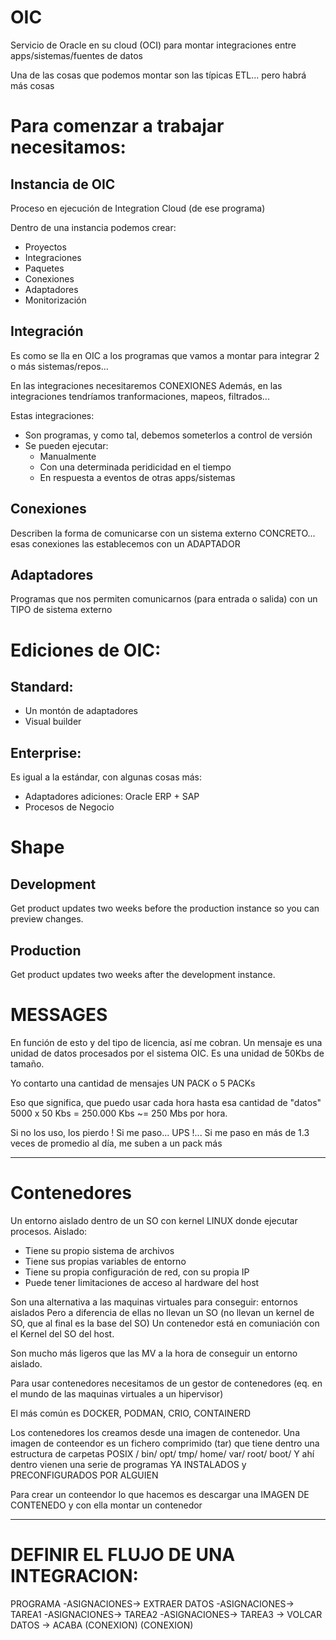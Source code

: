 # OIC 

Servicio de Oracle en su cloud (OCI) para montar integraciones entre apps/sistemas/fuentes de datos

Una de las cosas que podemos montar son las típicas ETL... pero habrá más cosas

# Para comenzar a trabajar necesitamos:

## Instancia de OIC

Proceso en ejecución de Integration Cloud (de ese programa)

Dentro de una instancia podemos crear:
- Proyectos
- Integraciones
- Paquetes
- Conexiones
- Adaptadores
- Monitorización

## Integración

Es como se lla en OIC a los programas que vamos a montar para integrar 2 o más sistemas/repos...

En las integraciones necesitaremos CONEXIONES
Además, en las integraciones tendríamos tranformaciones, mapeos, filtrados...

Estas integraciones:
- Son programas, y como tal, debemos someterlos a control de versión
- Se pueden ejecutar:
    - Manualmente
    - Con una determinada peridicidad en el tiempo 
    - En respuesta a eventos de otras apps/sistemas

## Conexiones

Describen la forma de comunicarse con un sistema externo CONCRETO... esas conexiones las establecemos con un ADAPTADOR

## Adaptadores

Programas que nos permiten comunicarnos (para entrada o salida) con un TIPO de sistema externo

# Ediciones de OIC:

## Standard:

- Un montón de adaptadores
- Visual builder

## Enterprise:

Es igual a la estándar, con algunas cosas más:
- Adaptadores adiciones: Oracle ERP + SAP
- Procesos de Negocio

# Shape

## Development
Get product updates two weeks before the production instance so you can preview changes.

## Production
Get product updates two weeks after the development instance.

# MESSAGES

En función de esto y del tipo de licencia, así me cobran.
Un mensaje es una unidad de datos procesados por el sistema OIC. Es una unidad de 50Kbs de tamaño.

Yo contarto una cantidad de mensajes UN PACK o 5 PACKs

Eso que significa, que puedo usar cada hora hasta esa cantidad de "datos"
5000 x 50 Kbs = 250.000 Kbs ~= 250 Mbs por hora.

Si no los uso, los pierdo !
Si me paso... UPS !... Si me paso en más de 1.3 veces de promedio al día, me suben a un pack más

---

# Contenedores 

Un entorno aislado dentro de un SO con kernel LINUX donde ejecutar procesos.
Aislado:
- Tiene su propio sistema de archivos
- Tiene sus propias variables de entorno
- Tiene su propia configuración de red, con su propia IP
- Puede tener limitaciones de acceso al hardware del host

Son una alternativa a las maquinas virtuales para conseguir: entornos aislados
Pero a diferencia de ellas no llevan un SO (no llevan un kernel de SO, que al final es la base del SO)
Un contenedor está en comuniación con el Kernel del SO del host.

Son mucho más ligeros que las MV a la hora de conseguir un entorno aislado.

Para usar contenedores necesitamos de un gestor de contenedores
(eq. en el mundo de las maquinas virtuales a un hipervisor)

El más común es DOCKER, PODMAN, CRIO, CONTAINERD

Los contenedores los creamos desde una imagen de contenedor.
Una imagen de conteendor es un fichero comprimido (tar) que tiene dentro una estructura de carpetas POSIX
    /
        bin/
        opt/
        tmp/
        home/
        var/
        root/
        boot/
Y ahí dentro vienen una serie de programas YA INSTALADOS y PRECONFIGURADOS POR ALGUIEN

Para crear un conteendor lo que hacemos es descargar una IMAGEN DE CONTENEDO y con ella montar un contenedor

---

# DEFINIR EL FLUJO DE UNA INTEGRACION:

PROGRAMA -ASIGNACIONES->  EXTRAER DATOS -ASIGNACIONES->  TAREA1 -ASIGNACIONES-> TAREA2 -ASIGNACIONES->  TAREA3 -> VOLCAR DATOS -> ACABA
              (CONEXION)                                    (CONEXION)
